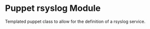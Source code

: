 Puppet rsyslog Module
=====================

Templated puppet class to allow for the definition of a rsyslog service.
